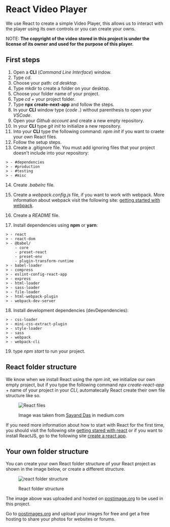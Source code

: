 # React Video Player

We use React to create a simple Video Player, this allows us to interact with the player using its own controls or you can create your owns.

NOTE: **The copyright of the video stored in this project is under the license of its owner and used for the purpose of this player.**

## First steps

1. Open a **CLI** (*Command Line Interface*) window.
2. Type *cd*.
3. Choose your path: *cd desktop*.
4. Type mkdir to create a folder on your desktop.
5. Choose your folder name of your project.
6. Type *cd* + your project folder.
7. Type **npx create-next-app** and follow the steps.
8. In your **CLI** window type (*code .*) without parenthesis to open your *VSCode*.
9. Open your *Github account* and create a new empty repository.
10. In your **CLI** type *git init* to initialize a new repository.
11. Into your **CLI** type the following command: *npm init* if you want to craete your own React files.
12. Follow the setup steps.
13. Create a .gitignore file.
You must add ignoring files that your project doesn't include into your repository:

>
    > - #dependencies
    > - #production
    > - #testing
    > - #misc
>

14. Create *.babelrc* file.
15. Create a *webpack.config.js* file, if you want to work with webpack. More information about webpack visit the following site: [getting started with webpack](https://webpack.js.org/guides/getting-started/).
16. Create a *README* file.

17. Install dependencies using **npm** or **yarn**:
>
    > - react
    > - react-dom
    > - @babel/
        - core
        - preset-react 
        - preset-env
        - plugin-transform-runtime
    > - babel-loader
    > - compress
    > - eslint-config-react-app
    > - express
    > - html-loader
    > - sass-loader
    > - file-loader
    > - html-webpack-plugin
    > - webpack-dev-server
>

18. Install development dependencies (devDependencies):
>
    > - css-loader
    > - mini-css-extract-plugin
    > - style-loader
    > - sass
    > - webpack
    > - webpack-cli
>

19. type *npm start* to run your project.

## React folder structure

We know when we install React using the *npm init*, we initialize our own empty project, but if you type the following command *npx create-react-app* + name of your project in  your *CLI*, automatecally React create their own file structure like so.

<figure>
    <img src='https://miro.medium.com/max/608/1*KnQegZWQurLlsLbVSjTzGQ.png' alt='React files'/>
    <figcaption>
        <p>Image was taken from <a href='https://medium.com/swlh/demystifying-the-folder-structure-of-a-react-app-c60b29d90836'>Sayand Das</a> in medium.com
        </p>
    </figcaption>
</figure>

If you need more information about how to start with React for the first time, you should visit the following site [getting stared with react](https://react.dev/learn) or if you want to install ReactJS, go to the following site [create a react app](https://react.dev/learn/start-a-new-react-project).

## Your own folder structure

You can create your own React folder structure of your React project as shown in the image below, or create a different structure.

<figure>
    <img src='https://i.postimg.cc/9fhGTGYx/react-folder-structure.png' alt='react folder structure'/>
    <figcaption>
        <p>React folder structure</p>
    </figcaption>
</figure>

The image above was uploaded and hosted on <a href='https://postimages.org/'>postimage.org</a> to be used in this project. 

Go to [postimages.org](https://postimages.org) and upload your images for free and get a free hosting to share your photos for websites or forums.